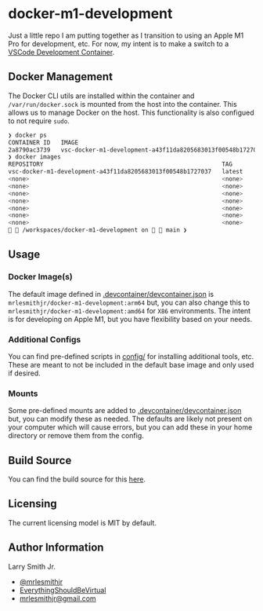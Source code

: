 # docker-m1-development

Just a little repo I am putting together as I transition to using an Apple M1 Pro for
development, etc. For now, my intent is to make a switch to a [VSCode Development Container](https://code.visualstudio.com/docs/remote/containers).

## Docker Management

The Docker CLI utils are installed within the container and `/var/run/docker.sock` is
mounted from the host into the container. This allows us to manage Docker on the host.
This functionality is also configued to not require `sudo`.

```bash
❯ docker ps
CONTAINER ID   IMAGE                                                        COMMAND                  CREATED         STATUS         PORTS     NAMES
2a8790ac3739   vsc-docker-m1-development-a43f11da8205683013f00548b1727037   "/bin/sh -c 'echo Co…"   5 minutes ago   Up 5 minutes             nice_meninsky
❯ docker images
REPOSITORY                                                   TAG       IMAGE ID       CREATED             SIZE
vsc-docker-m1-development-a43f11da8205683013f00548b1727037   latest    ceb1f3a42beb   6 minutes ago       1.02GB
<none>                                                       <none>    0f0317605b5e   12 minutes ago      1.02GB
<none>                                                       <none>    8b35f448fe20   32 minutes ago      1.02GB
<none>                                                       <none>    43d541e4de65   38 minutes ago      1.02GB
<none>                                                       <none>    980ae74f880b   About an hour ago   861MB
<none>                                                       <none>    c556b0a7ca3f   2 hours ago         861MB
<none>                                                       <none>    e50080efa24f   4 hours ago         861MB
<none>                                                       <none>    ad1cdd236413   4 hours ago         427MB
  /workspaces/docker-m1-development on   main ❯                                                                                                       at  22:46:04
```

## Usage

### Docker Image(s)

The default image defined in [.devcontainer/devcontainer.json](.devcontainer/devcontainer.json)
is `mrlesmithjr/docker-m1-development:arm64` but, you can also change this to `mrlesmithjr/docker-m1-development:amd64` for `X86` environments. The intent is for developing on Apple
M1, but you have flexibility based on your needs.

### Additional Configs

You can find pre-defined scripts in [config/](config/) for installing additional tools,
etc. These are meant to not be included in the default base image and only used if
desired.

### Mounts

Some pre-defined mounts are added to [.devcontainer/devcontainer.json](.devcontainer/devcontainer.json)
but, you can modify these as needed. The defaults are likely not present on your
computer which will cause errors, but you can add these in your home directory or remove
them from the config.

## Build Source

You can find the build source for this [here](https://github.com/mrlesmithjr/docker-m1-development-src).

## Licensing

The current licensing model is MIT by default.

## Author Information

Larry Smith Jr.

- [@mrlesmithjr](https://twitter.com/mrlesmithjr)
- [EverythingShouldBeVirtual](http://everythingshouldbevirtual.com)
- [mrlesmithjr@gmail.com](mailto:mrlesmithjr@gmail.com)
